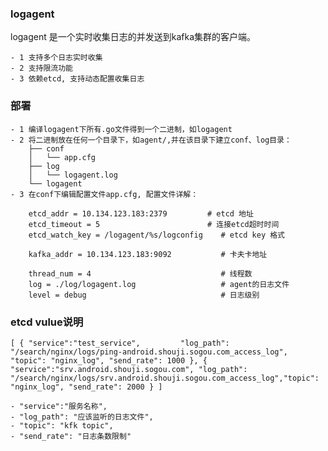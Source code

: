 ### logagent

logagent 是一个实时收集日志的并发送到kafka集群的客户端。

    - 1 支持多个日志实时收集
    - 2 支持限流功能
    - 3 依赖etcd, 支持动态配置收集日志

### 部署
    - 1 编译logagent下所有.go文件得到一个二进制，如logagent
    - 2 将二进制放在任何一个目录下，如agent/,并在该目录下建立conf、log目录：
        ├── conf
        │   └── app.cfg
        ├── log
        │   └── logagent.log
        └── logagent
    - 3 在conf下编辑配置文件app.cfg, 配置文件详解：

        etcd_addr = 10.134.123.183:2379         # etcd 地址
        etcd_timeout = 5                        # 连接etcd超时时间
        etcd_watch_key = /logagent/%s/logconfig    # etcd key 格式

        kafka_addr = 10.134.123.183:9092           # 卡夫卡地址

        thread_num = 4                             # 线程数
        log = ./log/logagent.log                   # agent的日志文件
        level = debug                              # 日志级别


### etcd vulue说明
`[
	{
	"service":"test_service",        
	"log_path": "/search/nginx/logs/ping-android.shouji.sogou.com_access_log",   "topic": "nginx_log",
	"send_rate": 1000
	},
	{
	"service":"srv.android.shouji.sogou.com",
	"log_path": "/search/nginx/logs/srv.android.shouji.sogou.com_access_log","topic": "nginx_log",
	"send_rate": 2000
	}
]`

    - "service":"服务名称",        
    - "log_path": "应该监听的日志文件",   
    - "topic": "kfk topic",
    - "send_rate": "日志条数限制"


